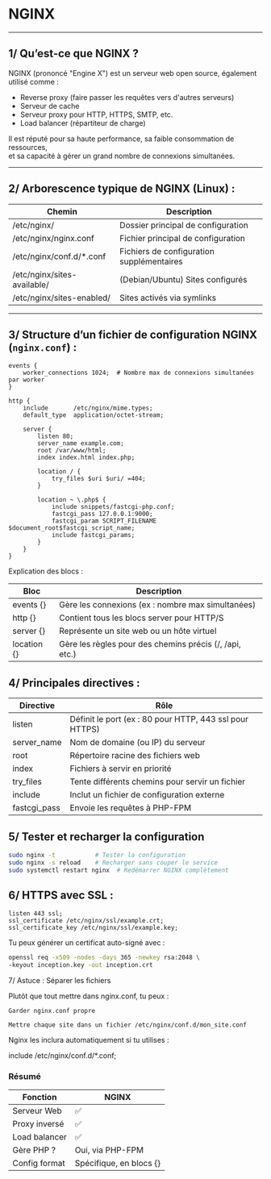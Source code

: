 # NGINX

---

## 1/ Qu’est-ce que NGINX ?

NGINX (prononcé "Engine X") est un serveur web open source, également utilisé comme :

- Reverse proxy (faire passer les requêtes vers d'autres serveurs)  
- Serveur de cache  
- Serveur proxy pour HTTP, HTTPS, SMTP, etc.  
- Load balancer (répartiteur de charge)  

Il est réputé pour sa haute performance, sa faible consommation de ressources,  
et sa capacité à gérer un grand nombre de connexions simultanées.

---

## 2/ Arborescence typique de NGINX (Linux) :

| Chemin                      | Description                      |
|-----------------------------|---------------------------------|
| /etc/nginx/                 | Dossier principal de configuration |
| /etc/nginx/nginx.conf       | Fichier principal de configuration |
| /etc/nginx/conf.d/*.conf    | Fichiers de configuration supplémentaires |
| /etc/nginx/sites-available/ | (Debian/Ubuntu) Sites configurés |
| /etc/nginx/sites-enabled/   | Sites activés via symlinks      |

---

## 3/ Structure d’un fichier de configuration NGINX (`nginx.conf`) :

```nginx
events {
    worker_connections 1024;  # Nombre max de connexions simultanées par worker
}

http {
    include       /etc/nginx/mime.types;
    default_type  application/octet-stream;

    server {
        listen 80;
        server_name example.com;
        root /var/www/html;
        index index.html index.php;

        location / {
            try_files $uri $uri/ =404;
        }

        location ~ \.php$ {
            include snippets/fastcgi-php.conf;
            fastcgi_pass 127.0.0.1:9000;
            fastcgi_param SCRIPT_FILENAME $document_root$fastcgi_script_name;
            include fastcgi_params;
        }
    }
}
```
Explication des blocs :

| Bloc      | Description                                     |
|-----------|------------------------------------------------|
| events {} | Gère les connexions (ex : nombre max simultanées) |
| http {}   | Contient tous les blocs server pour HTTP/S      |
| server {} | Représente un site web ou un hôte virtuel        |
| location {}| Gère les règles pour des chemins précis (/, /api, etc.) |

## 4/ Principales directives :

| Directive    | Rôle                                         |
|--------------|----------------------------------------------|
| listen       | Définit le port (ex : 80 pour HTTP, 443 ssl pour HTTPS) |
| server_name  | Nom de domaine (ou IP) du serveur            |
| root         | Répertoire racine des fichiers web           |
| index        | Fichiers à servir en priorité                 |
| try_files    | Tente différents chemins pour servir un fichier |
| include      | Inclut un fichier de configuration externe   |
| fastcgi_pass | Envoie les requêtes à PHP-FPM                 |

## 5/ Tester et recharger la configuration

```bash
sudo nginx -t           # Tester la configuration
sudo nginx -s reload    # Recharger sans couper le service
sudo systemctl restart nginx  # Redémarrer NGINX complètement
```

## 6/ HTTPS avec SSL :
```nginx
listen 443 ssl;
ssl_certificate /etc/nginx/ssl/example.crt;
ssl_certificate_key /etc/nginx/ssl/example.key;
```
Tu peux générer un certificat auto-signé avec :
```bash
openssl req -x509 -nodes -days 365 -newkey rsa:2048 \
-keyout inception.key -out inception.crt
```
7/ Astuce : Séparer les fichiers

Plutôt que tout mettre dans nginx.conf, tu peux :

    Garder nginx.conf propre

    Mettre chaque site dans un fichier /etc/nginx/conf.d/mon_site.conf

Nginx les inclura automatiquement si tu utilises :

include /etc/nginx/conf.d/*.conf;

### Résumé

| Fonction      | NGINX                 |
|---------------|-----------------------|
| Serveur Web   | ✅                    |
| Proxy inversé | ✅                    |
| Load balancer | ✅                    |
| Gère PHP ?    | Oui, via PHP-FPM      |
| Config format | Spécifique, en blocs {}|

